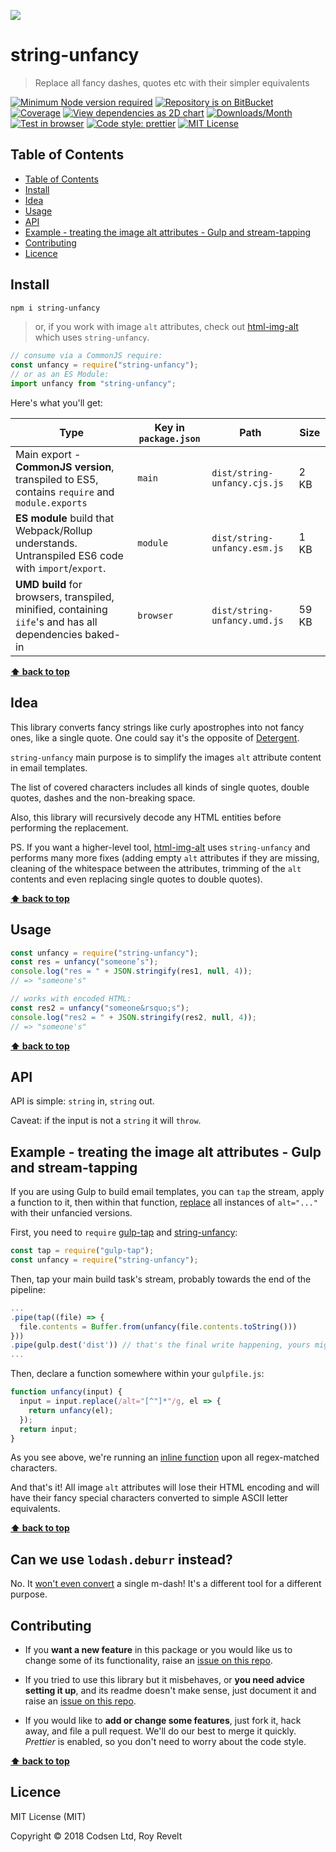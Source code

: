 ![](https://bitbucket.org/codsen/string-unfancy/raw/c5b08378559f504b36f8a2e6974a0ee73824b2f1/media/logo.png)

# string-unfancy

> Replace all fancy dashes, quotes etc with their simpler equivalents

[![Minimum Node version required][node-img]][node-url]
[![Repository is on BitBucket][bitbucket-img]][bitbucket-url]
[![Coverage][cov-img]][cov-url]
[![View dependencies as 2D chart][deps2d-img]][deps2d-url]
[![Downloads/Month][downloads-img]][downloads-url]
[![Test in browser][runkit-img]][runkit-url]
[![Code style: prettier][prettier-img]][prettier-url]
[![MIT License][license-img]][license-url]

## Table of Contents

- [Table of Contents](#markdown-header-markdown-header-table-of-contents)
- [Install](#markdown-header-markdown-header-install)
- [Idea](#markdown-header-markdown-header-idea)
- [Usage](#markdown-header-markdown-header-usage)
- [API](#markdown-header-markdown-header-api)
- [Example - treating the image alt attributes - Gulp and stream-tapping](#markdown-header-markdown-header-example-treating-the-image-alt-attributes-gulp-and-stream-tapping)
- [Contributing](#markdown-header-markdown-header-contributing)
- [Licence](#markdown-header-markdown-header-licence)

## Install

```bash
npm i string-unfancy
```

> or, if you work with image `alt` attributes, check out [html-img-alt](https://bitbucket.org/codsen/html-img-alt) which uses `string-unfancy`.

```js
// consume via a CommonJS require:
const unfancy = require("string-unfancy");
// or as an ES Module:
import unfancy from "string-unfancy";
```

Here's what you'll get:

| Type                                                                                                    | Key in `package.json` | Path                         | Size  |
| ------------------------------------------------------------------------------------------------------- | --------------------- | ---------------------------- | ----- |
| Main export - **CommonJS version**, transpiled to ES5, contains `require` and `module.exports`          | `main`                | `dist/string-unfancy.cjs.js` | 2 KB  |
| **ES module** build that Webpack/Rollup understands. Untranspiled ES6 code with `import`/`export`.      | `module`              | `dist/string-unfancy.esm.js` | 1 KB  |
| **UMD build** for browsers, transpiled, minified, containing `iife`'s and has all dependencies baked-in | `browser`             | `dist/string-unfancy.umd.js` | 59 KB |

**[⬆ back to top](#)**

## Idea

This library converts fancy strings like curly apostrophes into not fancy ones, like a single quote. One could say it's the opposite of [Detergent](https://bitbucket.org/codsen/detergent).

`string-unfancy` main purpose is to simplify the images `alt` attribute content in email templates.

The list of covered characters includes all kinds of single quotes, double quotes, dashes and the non-breaking space.

Also, this library will recursively decode any HTML entities before performing the replacement.

PS. If you want a higher-level tool, [html-img-alt](https://bitbucket.org/codsen/html-img-alt) uses `string-unfancy` and performs many more fixes (adding empty `alt` attributes if they are missing, cleaning of the whitespace between the attributes, trimming of the `alt` contents and even replacing single quotes to double quotes).

**[⬆ back to top](#)**

## Usage

```js
const unfancy = require("string-unfancy");
const res = unfancy("someone’s");
console.log("res = " + JSON.stringify(res1, null, 4));
// => "someone's"

// works with encoded HTML:
const res2 = unfancy("someone&rsquo;s");
console.log("res2 = " + JSON.stringify(res2, null, 4));
// => "someone's"
```

**[⬆ back to top](#)**

## API

API is simple: `string` in, `string` out.

Caveat: if the input is not a `string` it will `throw`.

## Example - treating the image alt attributes - Gulp and stream-tapping

If you are using Gulp to build email templates, you can `tap` the stream, apply a function to it, then within that function, [replace](https://developer.mozilla.org/en/docs/Web/JavaScript/Reference/Global_Objects/String/replace) all instances of `alt="..."` with their unfancied versions.

First, you need to `require` [gulp-tap](https://www.npmjs.com/package/gulp-tap) and [string-unfancy](https://www.npmjs.com/package/string-unfancy):

```js
const tap = require("gulp-tap");
const unfancy = require("string-unfancy");
```

Then, tap your main build task's stream, probably towards the end of the pipeline:

```js
...
.pipe(tap((file) => {
  file.contents = Buffer.from(unfancy(file.contents.toString()))
}))
.pipe(gulp.dest('dist')) // that's the final write happening, yours might be different
...
```

Then, declare a function somewhere within your `gulpfile.js`:

```js
function unfancy(input) {
  input = input.replace(/alt="[^"]*"/g, el => {
    return unfancy(el);
  });
  return input;
}
```

As you see above, we're running an [inline function](https://developer.mozilla.org/en/docs/Web/JavaScript/Reference/Global_Objects/String/replace) upon all regex-matched characters.

And that's it! All image `alt` attributes will lose their HTML encoding and will have their fancy special characters converted to simple ASCII letter equivalents.

**[⬆ back to top](#)**

## Can we use `lodash.deburr` instead?

No. It [won't even convert](https://runkit.com/embed/2oy0v80zzfsw) a single m-dash! It's a different tool for a different purpose.

## Contributing

- If you **want a new feature** in this package or you would like us to change some of its functionality, raise an [issue on this repo](https://bitbucket.org/codsen/string-unfancy/issues/new).

- If you tried to use this library but it misbehaves, or **you need advice setting it up**, and its readme doesn't make sense, just document it and raise an [issue on this repo](https://bitbucket.org/codsen/string-unfancy/issues/new).

- If you would like to **add or change some features**, just fork it, hack away, and file a pull request. We'll do our best to merge it quickly. _Prettier_ is enabled, so you don't need to worry about the code style.

**[⬆ back to top](#)**

## Licence

MIT License (MIT)

Copyright © 2018 Codsen Ltd, Roy Revelt

[node-img]: https://img.shields.io/node/v/string-unfancy.svg?style=flat-square&label=works%20on%20node
[node-url]: https://www.npmjs.com/package/string-unfancy
[bitbucket-img]: https://img.shields.io/badge/repo-on%20BitBucket-brightgreen.svg?style=flat-square
[bitbucket-url]: https://bitbucket.org/codsen/string-unfancy
[cov-img]: https://coveralls.io/repos/bitbucket/codsen/string-unfancy/badge.svg?style=flat-square&branch=master
[cov-url]: https://coveralls.io/bitbucket/codsen/string-unfancy?branch=master
[deps2d-img]: https://img.shields.io/badge/deps%20in%202D-see_here-08f0fd.svg?style=flat-square
[deps2d-url]: http://npm.anvaka.com/#/view/2d/string-unfancy
[downloads-img]: https://img.shields.io/npm/dm/string-unfancy.svg?style=flat-square
[downloads-url]: https://npmcharts.com/compare/string-unfancy
[runkit-img]: https://img.shields.io/badge/runkit-test_in_browser-a853ff.svg?style=flat-square
[runkit-url]: https://npm.runkit.com/string-unfancy
[prettier-img]: https://img.shields.io/badge/code_style-prettier-ff69b4.svg?style=flat-square
[prettier-url]: https://prettier.io
[license-img]: https://img.shields.io/badge/licence-MIT-51c838.svg?style=flat-square
[license-url]: https://bitbucket.org/codsen/string-unfancy
